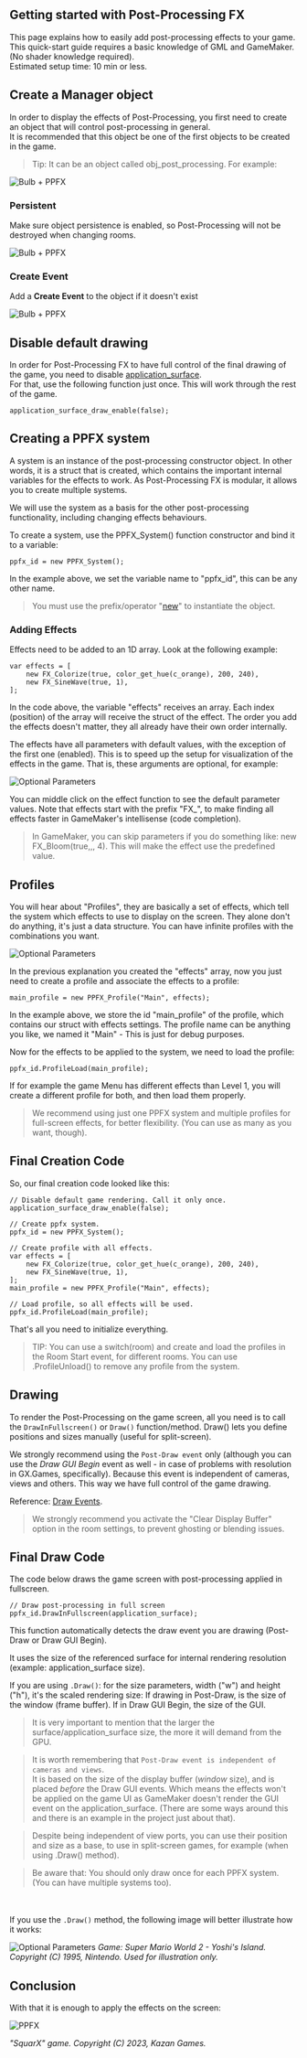 
## Getting started with Post-Processing FX <!-- {docsify-ignore} -->

This page explains how to easily add post-processing effects to your game.
This quick-start guide requires a basic knowledge of GML and GameMaker. (No shader knowledge required).  
Estimated setup time: 10 min or less.

## Create a Manager object <!-- {docsify-ignore} -->

In order to display the effects of Post-Processing, you first need to create an object that will control post-processing in general.  
It is recommended that this object be one of the first objects to be created in the game.

> Tip: It can be an object called obj_post_processing. For example:

![Bulb + PPFX](/../images/QuickStart_0.png)

### Persistent

Make sure object persistence is enabled, so Post-Processing will not be destroyed when changing rooms.

![Bulb + PPFX](/../images/QuickStart_1.png)

### Create Event

Add a **Create Event** to the object if it doesn't exist

![Bulb + PPFX](/../images/QuickStart_2.gif)


## Disable default drawing <!-- {docsify-ignore} -->

In order for Post-Processing FX to have full control of the final drawing of the game, you need to disable <a href="https://manual-en.yoyogames.com/#t=GameMaker_Language%2FGML_Reference%2FDrawing%2FSurfaces%2Fapplication_surface.htm" target="_blank">application_surface</a>.</br>
For that, use the following function just once. This will work through the rest of the game.

```gml
application_surface_draw_enable(false);
```

## Creating a PPFX system <!-- {docsify-ignore} -->

A system is an instance of the post-processing constructor object. In other words, it is a struct that is created, which contains the important internal variables for the effects to work. As Post-Processing FX is modular, it allows you to create multiple systems.  

We will use the system as a basis for the other post-processing functionality, including changing effects behaviours.

To create a system, use the PPFX_System() function constructor and bind it to a variable:
```gml
ppfx_id = new PPFX_System();
```
In the example above, we set the variable name to "ppfx_id", this can be any other name.

> You must use the prefix/operator "<a href="https://manual-en.yoyogames.com/#t=GameMaker_Language%2FGML_Overview%2FLanguage_Features%2Fnew.htm" target="_blank">new</a>" to instantiate the object.


### Adding Effects

Effects need to be added to an 1D array. Look at the following example:

```gml
var effects = [
    new FX_Colorize(true, color_get_hue(c_orange), 200, 240),
    new FX_SineWave(true, 1),
];
```
In the code above, the variable "effects" receives an array. Each index (position) of the array will receive the struct of the effect. The order you add the effects doesn't matter, they all already have their own order internally.  

The effects have all parameters with default values, with the exception of the first one (enabled). This is to speed up the setup for visualization of the effects in the game.
That is, these arguments are optional, for example:

![Optional Parameters](/../images/QuickStart_2-1.png)

You can middle click on the effect function to see the default parameter values.
Note that effects start with the prefix "FX_", to make finding all effects faster in GameMaker's intellisense (code completion).

> In GameMaker, you can skip parameters if you do something like: new FX_Bloom(true,,, 4). This will make the effect use the predefined value.


## Profiles <!-- {docsify-ignore} -->

You will hear about "Profiles", they are basically a set of effects, which tell the system which effects to use to display on the screen. They alone don't do anything, it's just a data structure. You can have infinite profiles with the combinations you want.

![Optional Parameters](/../images/ProfilesEverywhere.jpg)

In the previous explanation you created the "effects" array, now you just need to create a profile and associate the effects to a profile:

```gml
main_profile = new PPFX_Profile("Main", effects);
```
In the example above, we store the id "main_profile" of the profile, which contains our struct with effects settings. The profile name can be anything you like, we named it "Main" - This is just for debug purposes.

Now for the effects to be applied to the system, we need to load the profile:

```gml
ppfx_id.ProfileLoad(main_profile);
```

If for example the game Menu has different effects than Level 1, you will create a different profile for both, and then load them properly.

> We recommend using just one PPFX system and multiple profiles for full-screen effects, for better flexibility. (You can use as many as you want, though).


## Final Creation Code

So, our final creation code looked like this:
```gml
// Disable default game rendering. Call it only once.
application_surface_draw_enable(false);

// Create ppfx system.
ppfx_id = new PPFX_System();

// Create profile with all effects.
var effects = [
    new FX_Colorize(true, color_get_hue(c_orange), 200, 240),
    new FX_SineWave(true, 1),
];
main_profile = new PPFX_Profile("Main", effects);

// Load profile, so all effects will be used.
ppfx_id.ProfileLoad(main_profile);
```
That's all you need to initialize everything.

> TIP: You can use a switch(room) and create and load the profiles in the Room Start event, for different rooms. You can use .ProfileUnload() to remove any profile from the system.


## Drawing <!-- {docsify-ignore} -->

To render the Post-Processing on the game screen, all you need is to call the `DrawInFullscreen()` or `Draw()` function/method. Draw() lets you define positions and sizes manually (useful for split-screen).

We strongly recommend using the `Post-Draw event` only (although you can use the *Draw GUI Begin* event as well - in case of problems with resolution in GX.Games, specifically). Because this event is independent of cameras, views and others. This way we have full control of the game drawing.

Reference: <a href="https://manual-en.yoyogames.com/#t=The_Asset_Editors%2FObject_Properties%2FDraw_Events.htm">Draw Events</a>.

> We strongly recommend you activate the "Clear Display Buffer" option in the room settings, to prevent ghosting or blending issues.


## Final Draw Code

The code below draws the game screen with post-processing applied in fullscreen.  

```gml
// Draw post-processing in full screen
ppfx_id.DrawInFullscreen(application_surface);
```

This function automatically detects the draw event you are drawing (Post-Draw or Draw GUI Begin).  

It uses the size of the referenced surface for internal rendering resolution (example: application_surface size).  

If you are using `.Draw()`: for the size parameters, width ("w") and height ("h"), it's the scaled rendering size: If drawing in Post-Draw, is the size of the window (frame buffer). If in Draw GUI Begin, the size of the GUI.

> It is very important to mention that the larger the surface/application_surface size, the more it will demand from the GPU.  


> It is worth remembering that `Post-Draw event is independent of cameras and views`.  
It is based on the size of the display buffer (*window* size), and is placed *before* the Draw GUI events. Which means the effects won't be applied on the game UI as GameMaker doesn't render the GUI event on the application_surface. (There are some ways around this and there is an example in the project just about that).  

> Despite being independent of view ports, you can use their position and size as a base, to use in split-screen games, for example (when using .Draw() method).

> Be aware that: You should only draw once for each PPFX system. (You can have multiple systems too).



</br></br>
If you use the `.Draw()` method, the following image will better illustrate how it works:

![Optional Parameters](/../images/QuickStart_2-2.png)
*Game: Super Mario World 2 - Yoshi's Island. Copyright (C) 1995, Nintendo. Used for illustration only.*


## Conclusion

With that it is enough to apply the effects on the screen:

![PPFX](/../images/QuickStart_3.png)

*"SquarX" game. Copyright (C) 2023, Kazan Games.*

